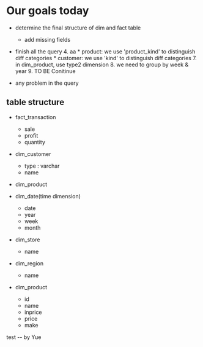 # Our goals today
* determine the final structure of dim and fact table
    * add missing fields

* finish all the query
    4. aa
        * product: we use 'product_kind' to distinguish diff categories
        * customer: we use 'kind' to distinguish diff categories
    7. in dim_product, use type2 dimension
    8. we need to group by week & year
    9. TO BE Conitinue

* any problem in the query




## table structure
* fact_transaction
    * sale
    * profit
    * quantity

* dim_customer
    * type : varchar
    * name

* dim_product

* dim_date(time dimension)
    * date
    * year
    * week
    * month

* dim_store
    * name

* dim_region
    * name

* dim_product
    * id
    * name
    * inprice
    * price
    * make

test -- by Yue


